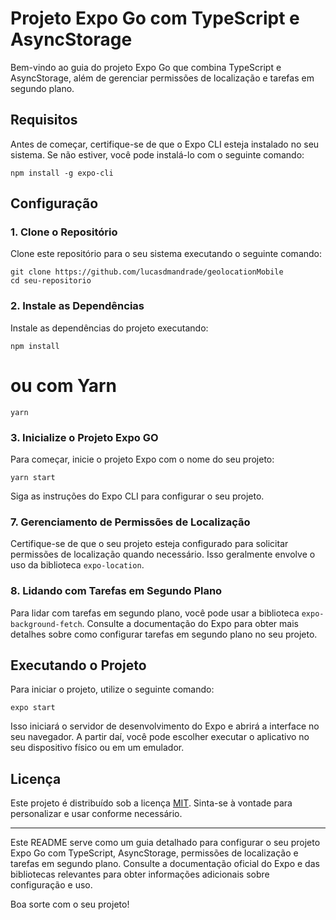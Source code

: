# Projeto Expo Go com TypeScript e AsyncStorage

Bem-vindo ao guia do projeto Expo Go que combina TypeScript e AsyncStorage, além de gerenciar permissões de localização e tarefas em segundo plano.

## Requisitos

Antes de começar, certifique-se de que o Expo CLI esteja instalado no seu sistema. Se não estiver, você pode instalá-lo com o seguinte comando:

```
npm install -g expo-cli
```

## Configuração

### 1. Clone o Repositório

Clone este repositório para o seu sistema executando o seguinte comando:

```
git clone https://github.com/lucasdmandrade/geolocationMobile
cd seu-repositorio
```

### 2. Instale as Dependências

Instale as dependências do projeto executando:

```
npm install

```

# ou com Yarn

```
yarn
```

### 3. Inicialize o Projeto Expo GO

Para começar, inicie o projeto Expo com o nome do seu projeto:

```
yarn start
```

Siga as instruções do Expo CLI para configurar o seu projeto.

### 7. Gerenciamento de Permissões de Localização

Certifique-se de que o seu projeto esteja configurado para solicitar permissões de localização quando necessário. Isso geralmente envolve o uso da biblioteca `expo-location`.

### 8. Lidando com Tarefas em Segundo Plano

Para lidar com tarefas em segundo plano, você pode usar a biblioteca `expo-background-fetch`. Consulte a documentação do Expo para obter mais detalhes sobre como configurar tarefas em segundo plano no seu projeto.

## Executando o Projeto

Para iniciar o projeto, utilize o seguinte comando:

```
expo start
```

Isso iniciará o servidor de desenvolvimento do Expo e abrirá a interface no seu navegador. A partir daí, você pode escolher executar o aplicativo no seu dispositivo físico ou em um emulador.

## Licença

Este projeto é distribuído sob a licença [MIT](LICENSE). Sinta-se à vontade para personalizar e usar conforme necessário.

---

Este README serve como um guia detalhado para configurar o seu projeto Expo Go com TypeScript, AsyncStorage, permissões de localização e tarefas em segundo plano. Consulte a documentação oficial do Expo e das bibliotecas relevantes para obter informações adicionais sobre configuração e uso.

Boa sorte com o seu projeto!
